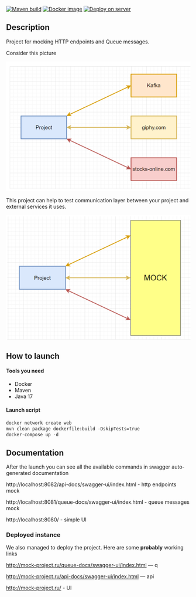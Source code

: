 [![Maven build](https://github.com/Team-project-CS/ms/actions/workflows/maven.yml/badge.svg)](https://github.com/Team-project-CS/ms/actions/workflows/maven.yml)
[![Docker image](https://github.com/Team-project-CS/ms/actions/workflows/docker-image.yml/badge.svg)](https://github.com/Team-project-CS/ms/actions/workflows/docker-image.yml)
[![Deploy on server](https://github.com/Team-project-CS/ms/actions/workflows/deploy-job.yml/badge.svg)](https://github.com/Team-project-CS/ms/actions/workflows/deploy-job.yml)

## Description

Project for mocking HTTP endpoints and Queue messages.

Consider this picture

![picture1](picture1.png)

This project can help to test communication layer between
your project and external services it uses.

![picture2](picture2.png)

## How to launch

#### Tools you need

- Docker
- Maven
- Java 17

#### Launch script

```
docker network create web
mvn clean package dockerfile:build -DskipTests=true
docker-compose up -d
```

## Documentation

After the launch you can see all the available
commands in swagger auto-generated documentation

http://localhost:8082/api-docs/swagger-ui/index.html - http endpoints mock

http://localhost:8081/queue-docs/swagger-ui/index.html - queue messages mock

http://localhost:8080/ - simple UI

### Deployed instance

We also managed to deploy the project. Here are some **probably** working links

http://mock-project.ru/queue-docs/swagger-ui/index.html — q

http://mock-project.ru/api-docs/swagger-ui/index.html — api

http://mock-project.ru/ - UI 
